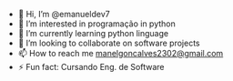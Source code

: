 - 👋 Hi, I’m @emanueldev7
- 👀 I’m interested in programação in python
- 🌱 I’m currently learning python linguage
- 💞️ I’m looking to collaborate on software projects
- 📫 How to reach me manelgoncalves2302@gmail.com
- ⚡ Fun fact: Cursando Eng. de Software

<!---
emanueldev7/emanueldev7 is a ✨ special ✨ repository because its `README.md` (this file) appears on your GitHub profile.
You can click the Preview link to take a look at your changes.
--->
